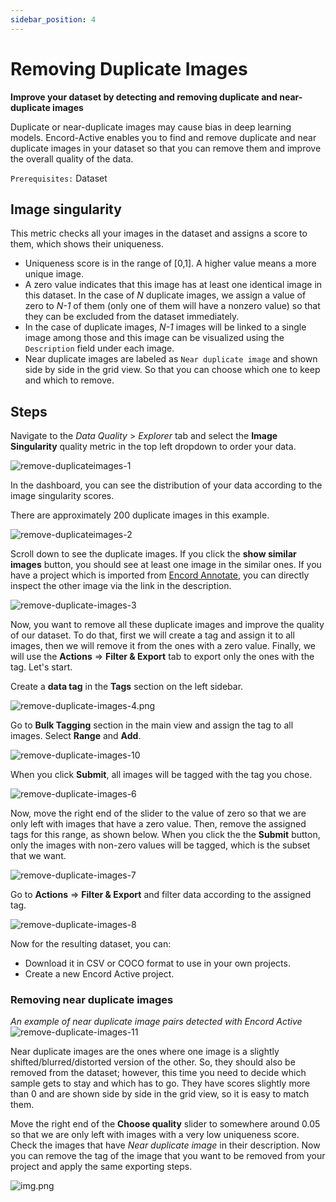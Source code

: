```yaml
---
sidebar_position: 4
---
```


# Removing Duplicate Images

**Improve your dataset by detecting and removing duplicate and near-duplicate images**

Duplicate or near-duplicate images may cause bias in deep learning models. Encord-Active enables you to find and remove
duplicate and near duplicate images in your dataset so that you can remove them and improve the overall quality of the 
data. 

`Prerequisites:` Dataset

## Image singularity

This metric checks all your images in the dataset and assigns a score to them, which shows
their uniqueness.

- Uniqueness score is in the range of [0,1]. A higher value means a more unique image.
- A zero value indicates that this image has at least one identical image in this dataset. In the case of _N_ 
duplicate images, we assign a value of zero to _N-1_ of them (only one of them will have a nonzero value) so that they
can be excluded from the dataset immediately.
- In the case of duplicate images, _N-1_ images will be linked to a single image among those and this image can be 
visualized using the `Description` field under each image.
- Near duplicate images are labeled as `Near duplicate image` and shown side by side in the grid view. So that
you can choose which one to keep and which to remove.

## Steps
Navigate to the _Data Quality_ > _Explorer_  tab and select the **Image Singularity** quality metric in the top left 
dropdown to order your data. 

![remove-duplicateimages-1](../../images/workflows/improve-your-data-and-labels/remove-duplicate-images/remove-duplicate-images-1.png)

In the dashboard, you can see the distribution of your data according to the image singularity scores.

There are approximately 200 duplicate images in this example.

![remove-duplicateimages-2](../../images/workflows/improve-your-data-and-labels/remove-duplicate-images/remove-duplicate-images-2.png)

Scroll down to see the duplicate images. If you click the **show similar images** button, you should see at least
one image in the similar ones. If you have a project which is imported from [Encord Annotate](https://encord.com/), you can directly inspect the other image via
the link in the description.

![remove-duplicate-images-3](../../images/workflows/improve-your-data-and-labels/remove-duplicate-images/remove-duplicate-images-3.png)

Now, you want to remove all these duplicate images and improve the quality of our dataset. To do that, first we will 
create a tag and assign it to all images, then we will remove it from the ones with a zero value. 
Finally, we will use the **Actions** => **Filter & Export** tab to export
only the ones with the tag. Let's start.

Create a **data tag** in the **Tags** section on the left sidebar.

![remove-duplicate-images-4.png](../../images/workflows/improve-your-data-and-labels/remove-duplicate-images/remove-duplicate-images-4.png)

Go to **Bulk Tagging** section in the main view and assign the tag to all images. Select **Range** and 
**Add**.

![remove-duplicate-images-10](../../images/workflows/improve-your-data-and-labels/remove-duplicate-images/remove-duplicate-images-10.png)

When you click **Submit**, all images will be tagged with the tag you chose.

![remove-duplicate-images-6](../../images/workflows/improve-your-data-and-labels/remove-duplicate-images/remove-duplicate-images-6.png)

Now, move the right end of the slider to the value of zero so that we are only left with images that have a zero value.
Then, remove the assigned tags for this range, as shown below. When you click the the **Submit** button, only the
images with non-zero values will be tagged, which is the subset that we want.

![remove-duplicate-images-7](../../images/workflows/improve-your-data-and-labels/remove-duplicate-images/remove-duplicate-images-7.png)

Go to **Actions** => **Filter & Export** and filter data according to the assigned tag.

![remove-duplicate-images-8](../../images/workflows/improve-your-data-and-labels/remove-duplicate-images/remove-duplicate-images-8.png)

Now for the resulting dataset, you can:
- Download it in CSV or COCO format to use in your own projects.
- Create a new Encord Active project.

### Removing near duplicate images

_An example of near duplicate image pairs detected with Encord Active_
![remove-duplicate-images-11](../../images/workflows/improve-your-data-and-labels/remove-duplicate-images/remove-duplicate-images-11.png)


Near duplicate images are the ones where one image is a slightly shifted/blurred/distorted version of the other. So, they 
should also be removed from the dataset; however, this time you need to decide which sample gets to stay and which has to go. They 
have scores slightly more than 0 and are shown side by side in the grid view, so it is easy to match them.

Move the right end of the **Choose quality** slider to somewhere around 0.05 so that we are only left with images with
a very low uniqueness score. Check the images that have _Near duplicate image_ in their description. Now you can remove the 
tag of the image that you want to be removed from your project and apply the same exporting steps.

![img.png](../../images/workflows/improve-your-data-and-labels/remove-duplicate-images/remove-duplicate-images-9.png)


